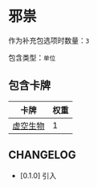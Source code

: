 # 邪祟

作为补充包选项时数量：`3`

包含类型：`单位`

## 包含卡牌

卡牌 | 权重
--- | ---
[虚空生物](../卡牌/虚空生物.md) | 1

## CHANGELOG

- [0.1.0] 引入
